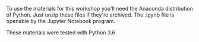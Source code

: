 To use the materials for this workshop you'll need the Anaconda distribution of Python. Just unzip these files if they're archived. The .ipynb file is openable by the Jupyter Notebook program.

These materials were tested with Python 3.6